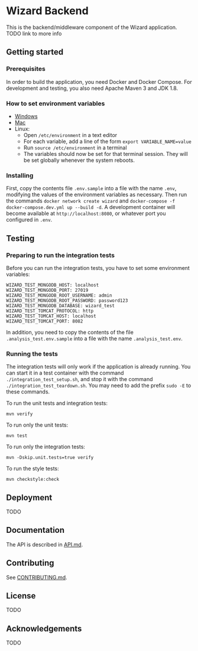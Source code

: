 # Wizard Backend
This is the backend/middleware component of the Wizard application. TODO link to more info

## Getting started
### Prerequisites
In order to build the application, you need Docker and Docker Compose. For development and testing, you also need Apache Maven 3 and JDK 1.8.

### How to set environment variables
- [Windows](https://www.techjunkie.com/environment-variables-windows-10/)
- [Mac](https://apple.stackexchange.com/questions/106778)
- Linux:
    - Open `/etc/environment` in a text editor
    - For each variable, add a line of the form `export VARIABLE_NAME=value`
    - Run `source /etc/environment` in a terminal
    - The variables should now be set for that terminal session.
    They will be set globally whenever the system reboots. 

### Installing
First, copy the contents file `.env.sample` into a file with the name `.env`, modifying the values of the environment variables as necessary. Then run the commands `docker network create wizard` and `docker-compose -f docker-compose.dev.yml up --build -d`. A development container will become available at `http://localhost:8080`, or whatever port you configured in `.env`.

## Testing
### Preparing to run the integration tests
Before you can run the integration tests, you have to set some environment variables:

```
WIZARD_TEST_MONGODB_HOST: localhost
WIZARD_TEST_MONGODB_PORT: 27019
WIZARD_TEST_MONGODB_ROOT_USERNAME: admin
WIZARD_TEST_MONGODB_ROOT_PASSWORD: password123
WIZARD_TEST_MONGODB_DATABASE: wizard_test
WIZARD_TEST_TOMCAT_PROTOCOL: http
WIZARD_TEST_TOMCAT_HOST: localhost
WIZARD_TEST_TOMCAT_PORT: 8082

```

In addition, you need to copy the contents of the file `.analysis_test.env.sample` into a file with the name `.analysis_test.env`.

### Running the tests
The integration tests will only work if the application is already running. You can start it in a test container
with the command `./integration_test_setup.sh`, and stop it with the command `./integration_test_teardown.sh`.
You may need to add the prefix `sudo -E` to these commands.

To run the unit tests and integration tests:

```console
mvn verify

```

To run only the unit tests:

```console
mvn test

```

To run only the integration tests:

```console
mvn -Dskip.unit.tests=true verify

```

To run the style tests:

```console
mvn checkstyle:check

```

## Deployment
TODO

## Documentation
The API is described in [API.md](API.md).

## Contributing
See [CONTRIBUTING.md](CONTRIBUTING.md).

## License
TODO

## Acknowledgements
TODO
